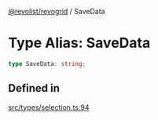 [@revolist/revogrid](README.md) / SaveData

# Type Alias: SaveData

```ts
type SaveData: string;
```

## Defined in

[src/types/selection.ts:94](https://github.com/revolist/revogrid/blob/645c5b44e05a187c8aab0cf802e5a080c331a78f/src/types/selection.ts#L94)
